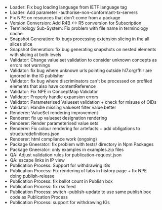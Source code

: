 * Loader: Fix bug loading language from IETF language tag
* Loader: Add parameter -authorise-non-conformant-tx-servers
* Fix NPE on resources that don't come from a package
* Version Conversion: Add R4B <-> R5 conversion for Subscription
* Terminology Sub-System: Fix problem with file name in terminology cache
* Snapshot Generation: fix bugs processing extension slicing in the all slices slice
* Snapshot Generation: fix bug generating snapshots on nested elements with slicing at both levels
* Validator: Change value set validation to consider unknown concepts as errors not warnings
* Validator: fix bug where unknown urls pointing outside hl7.org/fhir are ignored in the IG publisher
* Validator: fix bug where discriminators can't be processed on profiled elements that also have contentReference
* Validator: Fix NPE in ConceptMap Validator
* Validator: Properly handle expansion errors
* Validator: Parameterised Valueset validation + check for misuse of OIDs
* Validator: Handle missing valueset filter value better
* Renderer: ValueSet rendering improvement
* Renderer: fix up valueset designation rendering
* Renderer: Render parameterised value sets
* Renderer: Fix colour rendering for artefacts + add obligations to structuredefinitions.json
* Renderer: html compliance work (ongoing)
* Package Gneerator: fix problem with tests/ directory in Npm Packages
* Package Gneerator: only examples in examples.zip files
* QA: Adjust validation rules for publication-request.json
* QA: escape links in IP view
* Publication Process: Support for withdrawing IGs
* Publication Process: Fix rendering of tabs in history page + fix NPE doing publish-release
* Publication Process: fix ballot count in Publish box
* Publication Process: fix rss feed
* Publication Process: switch -publish-update to use same publish box code as Publication Process
* Publication Process: support for withdrawing IGs
